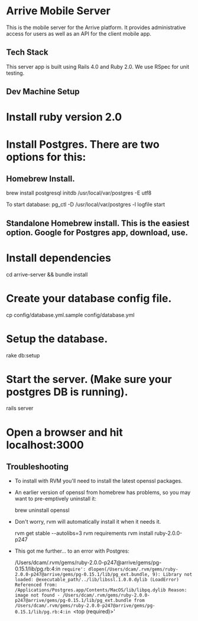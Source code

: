 Arrive Mobile Server
====================

This is the mobile server for the Arrive platform. It provides administrative access for users as well as an API for the client mobile app.

Tech Stack
----------

This server app is built using Rails 4.0 and Ruby 2.0. We use RSpec for unit testing.

Dev Machine Setup
-----------------

# Install ruby version 2.0

# Install Postgres. There are two options for this:

## Homebrew Install.

  brew install postgresql
  initdb /usr/local/var/postgres -E utf8

  To start database:
  pg_ctl -D /usr/local/var/postgres -l logfile start

## Standalone Homebrew install. This is the easiest option. Google for Postgres app, download, use.

# Install dependencies

  cd arrive-server && bundle install

# Create your database config file.

  cp config/database.yml.sample config/database.yml

# Setup the database.

  rake db:setup
            
# Start the server. (Make sure your postgres DB is running).

  rails server

# Open a browser and hit localhost:3000

Troubleshooting
---------------

* To install with RVM you'll need to install the latest openssl packages.

* An earlier version of openssl from homebrew has problems, so you may want to pre-emptively uninstall it:

  brew uninstall openssl

* Don't worry, rvm will automatically install it when it needs it.

  rvm get stable --autolibs=3
  rvm requirements
  rvm install ruby-2.0.0-p247

* This got me further... to an error with Postgres:

  /Users/dcam/.rvm/gems/ruby-2.0.0-p247@arrive/gems/pg-0.15.1/lib/pg.rb:4:in `require':
  dlopen(/Users/dcam/.rvm/gems/ruby-2.0.0-p247@arrive/gems/pg-0.15.1/lib/pg_ext.bundle, 9): Library not loaded:
  @executable_path/../lib/libssl.1.0.0.dylib (LoadError)
  Referenced from: /Applications/Postgres.app/Contents/MacOS/lib/libpq.dylib
  Reason: image not found - /Users/dcam/.rvm/gems/ruby-2.0.0-p247@arrive/gems/pg-0.15.1/lib/pg_ext.bundle
  from /Users/dcam/.rvm/gems/ruby-2.0.0-p247@arrive/gems/pg-0.15.1/lib/pg.rb:4:in `<top (required)>'


